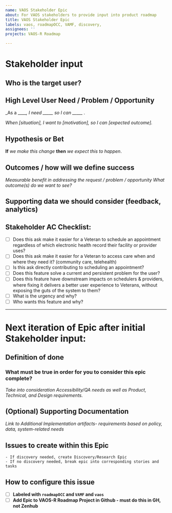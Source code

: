 ```yaml
---
name: VAOS Stakeholder Epic
about: For VAOS stakeholders to provide input into product roadmap
title: VAOS Stakeholder Epic
labels: vaos, roadmapOCC, VAMF, discovery,
assignees: ''
projects: VAOS-R Roadmap

---
```

# Stakeholder input
## Who is the target user?

## High Level User Need / Problem / Opportunity
_As a _____, I need _____ so I can _____ ._

_When [situation], I want to [motivation], so I can [expected outcome]._

## Hypothesis or Bet
**If** _we make this change_ **then** _we expect this to happen_.

## Outcomes / how will we define success
_Measurable benefit in addressing the request / problem / opportunity_
_What outcome(s) do we want to see?_ 

## Supporting data we should consider (feedback, analytics)

## Stakeholder AC Checklist:
- [ ] Does this ask make it easier for a Veteran to schedule an appointment regardless of which electronic health record their facility or provider uses? 
- [ ] Does this ask make it easier for a Veteran to access care when and where they need it? (community care, telehealth) 
- [ ] Is this ask directly contributing to scheduling an appointment? 
- [ ] Does this feature solve a current and persistent problem for the user? 
- [ ] Does this feature have downstream impacts on schedulers & providers, where fixing it delivers a better user experience to Veterans, without exposing the guts of the system to them? 
- [ ] What is the urgency and why? 
- [ ] Who wants this feature and why? 

---
# Next iteration of Epic after initial Stakeholder input:

## Definition of done
### What must be true in order for you to consider this epic complete? 

*Take into consideration Accessibility/QA needs as well as Product, Technical, and Design requirements.*

## (Optional) Supporting Documentation
_Link to Additional Implementation artifacts- requirements based on policy, data, system-related needs_

## Issues to create within this Epic

```
- If discovery needed, create Discovery/Research Epic
- If no discovery needed, break epic into corresponding stories and tasks
```

## How to configure this issue
- [ ] **Labeled with `roadmapOCC` and `VAMF` and `vaos`**
- [ ] **Add Epic to VAOS-R Roadmap Project in Github - must do this in GH, not Zenhub**
